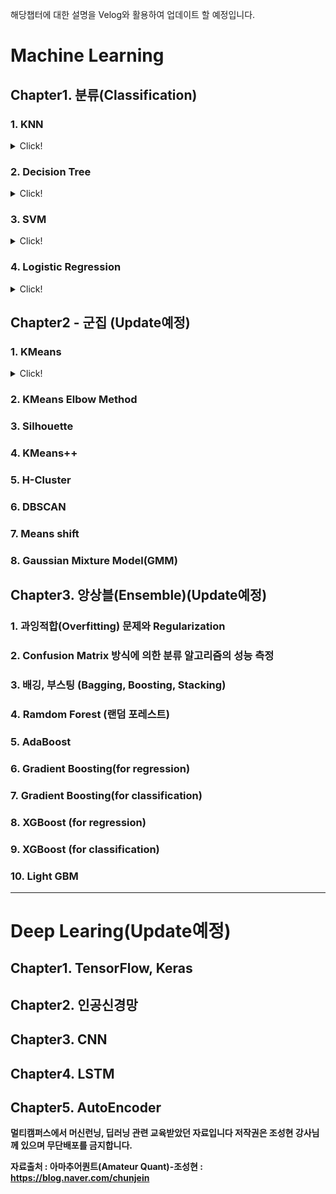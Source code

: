 해당챕터에 대한 설명을 Velog와  활용하여 업데이트 할 예정입니다. 

# Machine Learning

## Chapter1. 분류(Classification)

### 1. KNN

<details>
<summary>Click!</summary>
<div markdown="1">
  
Link: [Velog][vurl_KNN]

[vurl_KNN]: https://velog.io/@hyunicecream/KNN

Link: [Code][knn]

[knn]: https://github.com/hyunicecream/ML-DL/tree/main/Classification/KNN
  
</div>
</details>


### 2. Decision Tree

<details>
<summary>Click!</summary>
<div markdown="1">

Link: [Velog][vurl_Dtree]

[vurl_Dtree]: https://velog.io/@hyunicecream/Decision-Tree-%EC%9D%98%EC%82%AC%EA%B2%B0%EC%A0%95-%EB%82%98%EB%AC%B4
 
Link: [Code][Dtree]
  
[Dtree]:  https://github.com/hyunicecream/ML-DL/tree/main/Classification/Dtree
</div>
</details>

### 3. SVM

<details>
<summary>Click!</summary>
<div markdown="1">
 
Link: [Velog][vurl_SVM]

[vurl_SVM]: https://velog.io/@hyunicecream/SVM-Support-Vector-Machine
  
Link: [Code][SVM]
  
[SVM]: https://github.com/hyunicecream/ML-DL/tree/main/Classification/SVM
</div>
</details>


### 4. Logistic Regression

<details>
<summary>Click!</summary>
<div markdown="1">

Link: [Velog][vurl_logistic]
  
[vurl_logistic]: https://velog.io/@hyunicecream/Logistic-Regression
  
Code: [Code][logistic]
  
[logistic]: https://github.com/hyunicecream/ML-DL/tree/main/Classification/LogisticRegression

</div>
</details>

## Chapter2 - 군집 (**Update예정**)

### 1. KMeans

<details>
<summary>Click!</summary>
<div markdown="1">
  
Code: [Code][kmeans]
  
[kmeans]: https://github.com/hyunicecream/ML-DL/blob/main/Clustering/KMeans/KMeans_Clustering.ipynb

</div>
</details>

### 2. KMeans Elbow Method
### 3. Silhouette
### 4. KMeans++
### 5. H-Cluster
### 6. DBSCAN
### 7. Means shift
### 8. Gaussian Mixture Model(GMM)

## Chapter3.  앙상블(Ensemble)(**Update예정**)

### 1. 과잉적합(Overfitting) 문제와 Regularization
### 2. Confusion Matrix 방식에 의한 분류 알고리즘의 성능 측정
### 3. 배깅, 부스팅 (Bagging, Boosting, Stacking)
### 4. Ramdom Forest (랜덤 포레스트)
### 5. AdaBoost
### 6. Gradient Boosting(for regression)
### 7. Gradient Boosting(for classification)
### 8. XGBoost (for regression)
### 9. XGBoost (for classification)
### 10. Light GBM
---
# Deep Learing(**Update예정**)

## Chapter1. TensorFlow, Keras
## Chapter2. 인공신경망
## Chapter3. CNN
## Chapter4. LSTM
## Chapter5. AutoEncoder

**멀티캠퍼스에서 머신런닝, 딥러닝 관련 교육받았던 자료입니다 저작권은 조성현 강사님께 있으며 무단배포를 금지합니다.**

**자료출처 : 아마추어퀀트(Amateur Quant)-조성현 : https://blog.naver.com/chunjein**
